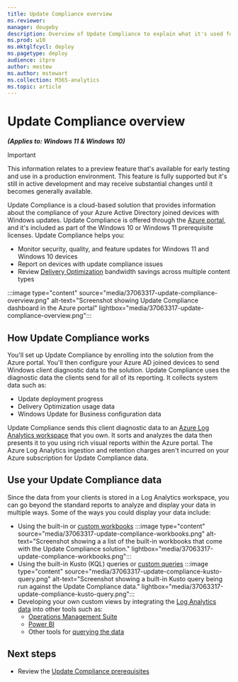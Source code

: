 ```yaml
---
title: Update Compliance overview
ms.reviewer: 
manager: dougeby
description: Overview of Update Compliance to explain what it's used for and the cloud services it relies on. 
ms.prod: w10
ms.mktglfcycl: deploy
ms.pagetype: deploy
audience: itpro
author: mestew
ms.author: mstewart
ms.collection: M365-analytics
ms.topic: article
---
```


# Update Compliance overview
<!--37063317, 30141258, 37063041-->
***(Applies to: Windows 11 & Windows 10)***

> [!Important]
> This information relates to a preview feature that's available for early testing and use in a production environment. This feature is fully supported but it's still in active development and may receive substantial changes until it becomes generally available.

Update Compliance is a cloud-based solution that provides information about the compliance of your Azure Active Directory joined devices with Windows updates. Update Compliance is offered through the [Azure portal](https://portal.azure.com), and it's included as part of the Windows 10 or Windows 11 prerequisite licenses. Update Compliance helps you:

- Monitor security, quality, and feature updates for Windows 11 and Windows 10 devices
- Report on devices with update compliance issues
- Review [Delivery Optimization](../do/waas-delivery-optimization.md) bandwidth savings across multiple content types

:::image type="content" source="media/37063317-update-compliance-overview.png" alt-text="Screenshot showing Update Compliance dashboard in the Azure portal"  lightbox="media/37063317-update-compliance-overview.png":::

## How Update Compliance works

You'll set up Update Compliance by enrolling into the solution from the Azure portal. You'll then configure your Azure AD joined devices to send Windows client diagnostic data to the solution. Update Compliance uses the diagnostic data the clients send for all of its reporting. It collects system data such as:

- Update deployment progress
- Delivery Optimization usage data
- Windows Update for Business configuration data

Update Compliance sends this client diagnostic data to an [Azure Log Analytics workspace](/azure/azure-monitor/logs/log-analytics-overview) that you own. It sorts and analyzes the data then presents it to you using rich visual reports within the Azure portal. The Azure Log Analytics ingestion and retention charges aren't incurred on your Azure subscription for Update Compliance data.

## Use your Update Compliance data

Since the data from your clients is stored in a Log Analytics workspace, you can go beyond the standard reports to analyze and display your data in multiple ways. Some of the ways you could display your data include:

- Using the built-in or [custom workbooks](/azure/azure-monitor/visualize/workbooks-overview)
   :::image type="content" source="media/37063317-update-compliance-workbooks.png" alt-text="Screenshot showing a a list of the built-in workbooks that come with the Update Compliance solution."  lightbox="media/37063317-update-compliance-workbooks.png":::
- Using the built-in Kusto (KQL) queries or [custom queries](/azure/azure-monitor/logs/log-query-overview)
   :::image type="content" source="media/37063317-update-compliance-kusto-query.png" alt-text="Screenshot showing a built-in Kusto query being run against the Update Compliance data."  lightbox="media/37063317-update-compliance-kusto-query.png":::
- Developing your own custom views by integrating the [Log Analytics data](/azure/azure-monitor/visualize/tutorial-logs-dashboards) into other tools such as:
   - [Operations Management Suite](/azure/azure-monitor/agents/om-agents)
   - [Power BI](/azure/azure-monitor/logs/log-powerbi)
   - Other tools for [querying the data](/azure/azure-monitor/logs/log-query-overview)

## Next steps

- Review the [Update Compliance prerequisites](update-compliance-v2-prerequisites.md)

